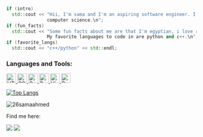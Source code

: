 ```c++
if (intro)
  std::cout << "Hii, I'm sama and I'm an aspiring software engineer. I currently attend CSUF and my major is
               computer science.\n";
if (fun_facts)
  std::cout << "Some fun facts about me are that I'm egyptian, i love reading, and I listen to music 24/7.
               My favorite languages to code in are python and c++.\n";
if (favorite_langs)
  std::cout << "c++/python" << std::endl;
```



<h3 align="left">Languages and Tools:</h3>
<p align="left"> <a href="https://www.w3schools.com/cpp/" target="_blank" rel="noreferrer"> <img 
                                                                                                
<img src="https://img.shields.io/badge/HTML5-282C34?logo=html5&logoColor=E34F26" alt="HTML5 logo" title="HTML5" height="25"/>
<img src="https://img.shields.io/badge/CSS3-282C34?logo=css3&logoColor=1572B6" alt="CSS3 logo" title="CSS3" height="25" />
<img src="https://img.shields.io/badge/C++-282C34?logo=cplusplus&logoColor=1572B6" alt="C++ logo" title="C++" height="25" />
<img src="https://img.shields.io/badge/Python-282C34?logo=python&logoColor=1572B6" alt="Python logo" title="C++" height="25" />
<img src="https://img.shields.io/badge/VS%20Code-282C34?logo=visual-studio-code&logoColor=007ACC" alt="Visual Studio Code logo" title="Visual Studio Code" height="25" />
<img src="https://img.shields.io/badge/PyCharm-282C34?logo=pycharm&logoColor=1572B6" alt="PyCharm logo" title="PyCharm" height="25" />

[![Top Langs](https://github-readme-stats.vercel.app/api/top-langs/?username=26samaahmed&layout=compact&theme=midnight-purple)](https://github.com/26samaahmed/github-readme-stats)
<p><img align="center" src="https://github-readme-streak-stats.herokuapp.com/?user=26samaahmed&theme=midnight-purple" alt="26samaahmed" /></p>


Find me here: 
  
<a target="_blank" href="https://www.linkedin.com/in/sama-ahmedd"><img src="https://img.shields.io/badge/-LinkedIn-0077B5?style=for-the-badge&logo=Linkedin&logoColor=white"></img></a>
<a target="_blank" href="mailto: 26samahmed@csu.fullerton.edu"><img src="https://img.shields.io/badge/-Outlook-0077B5?style=for-the-badge&logo=Email&logoColor=white"></img></a>
